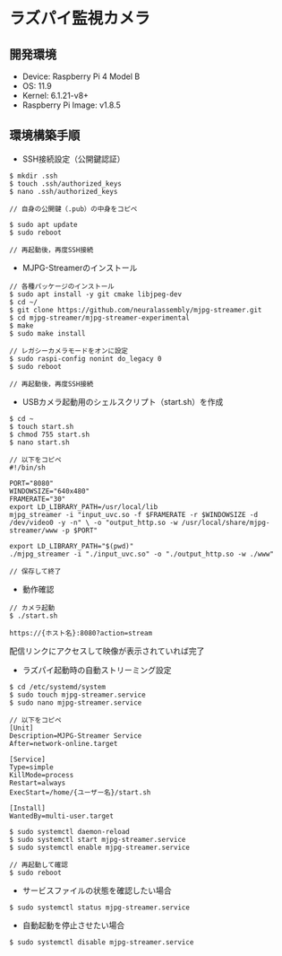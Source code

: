 # ラズパイ監視カメラ
## 開発環境
- Device: Raspberry Pi 4 Model B
- OS: 11.9
- Kernel: 6.1.21-v8+
- Raspberry Pi Image: v1.8.5

## 環境構築手順
- SSH接続設定（公開鍵認証）
```
$ mkdir .ssh
$ touch .ssh/authorized_keys
$ nano .ssh/authorized_keys

// 自身の公開鍵（.pub）の中身をコピペ

$ sudo apt update
$ sudo reboot

// 再起動後，再度SSH接続
```

- MJPG-Streamerのインストール
```
// 各種パッケージのインストール
$ sudo apt install -y git cmake libjpeg-dev
$ cd ~/
$ git clone https://github.com/neuralassembly/mjpg-streamer.git
$ cd mjpg-streamer/mjpg-streamer-experimental
$ make
$ sudo make install

// レガシーカメラモードをオンに設定
$ sudo raspi-config nonint do_legacy 0
$ sudo reboot

// 再起動後，再度SSH接続
```

- USBカメラ起動用のシェルスクリプト（start.sh）を作成
```
$ cd ~
$ touch start.sh
$ chmod 755 start.sh
$ nano start.sh

// 以下をコピペ
#!/bin/sh

PORT="8080"
WINDOWSIZE="640x480"
FRAMERATE="30"
export LD_LIBRARY_PATH=/usr/local/lib
mjpg_streamer -i "input_uvc.so -f $FRAMERATE -r $WINDOWSIZE -d /dev/video0 -y -n" \ -o "output_http.so -w /usr/local/share/mjpg-streamer/www -p $PORT"

export LD_LIBRARY_PATH="$(pwd)"
./mjpg_streamer -i "./input_uvc.so" -o "./output_http.so -w ./www"

// 保存して終了
```

- 動作確認
```
// カメラ起動
$ ./start.sh

https://{ホスト名}:8080?action=stream
```
配信リンクにアクセスして映像が表示されていれば完了

- ラズパイ起動時の自動ストリーミング設定
```
$ cd /etc/systemd/system
$ sudo touch mjpg-streamer.service
$ sudo nano mjpg-streamer.service

// 以下をコピペ
[Unit]
Description=MJPG-Streamer Service
After=network-online.target

[Service]
Type=simple
KillMode=process
Restart=always
ExecStart=/home/{ユーザー名}/start.sh

[Install]
WantedBy=multi-user.target

$ sudo systemctl daemon-reload
$ sudo systemctl start mjpg-streamer.service
$ sudo systemctl enable mjpg-streamer.service

// 再起動して確認
$ sudo reboot
```

- サービスファイルの状態を確認したい場合
```
$ sudo systemctl status mjpg-streamer.service
```

- 自動起動を停止させたい場合
```
$ sudo systemctl disable mjpg-streamer.service
```